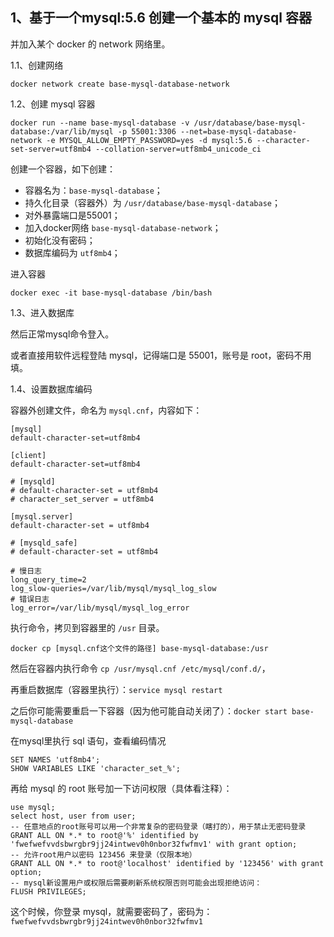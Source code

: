 ## 1、基于一个mysql:5.6 创建一个基本的 mysql 容器

并加入某个 docker 的 network 网络里。

1.1、创建网络

```
docker network create base-mysql-database-network
```

1.2、创建 mysql 容器

```
docker run --name base-mysql-database -v /usr/database/base-mysql-database:/var/lib/mysql -p 55001:3306 --net=base-mysql-database-network -e MYSQL_ALLOW_EMPTY_PASSWORD=yes -d mysql:5.6 --character-set-server=utf8mb4 --collation-server=utf8mb4_unicode_ci
```

创建一个容器，如下创建：

* 容器名为：``base-mysql-database``；
* 持久化目录（容器外）为 ``/usr/database/base-mysql-database``；
* 对外暴露端口是55001；
* 加入docker网络 ``base-mysql-database-network``；
* 初始化没有密码；
* 数据库编码为 ``utf8mb4``；

进入容器

```
docker exec -it base-mysql-database /bin/bash
```

1.3、进入数据库

然后正常mysql命令登入。

或者直接用软件远程登陆 mysql，记得端口是 55001，账号是 root，密码不用填。

1.4、设置数据库编码

容器外创建文件，命名为 ``mysql.cnf``，内容如下：

```
[mysql]
default-character-set=utf8mb4

[client]
default-character-set=utf8mb4

# [mysqld]
# default-character-set = utf8mb4
# character_set_server = utf8mb4

[mysql.server]
default-character-set = utf8mb4

# [mysqld_safe]
# default-character-set = utf8mb4

# 慢日志
long_query_time=2
log_slow-queries=/var/lib/mysql/mysql_log_slow
# 错误日志
log_error=/var/lib/mysql/mysql_log_error
```

执行命令，拷贝到容器里的 ``/usr`` 目录。

```
docker cp [mysql.cnf这个文件的路径] base-mysql-database:/usr
```

然后在容器内执行命令 ``cp /usr/mysql.cnf /etc/mysql/conf.d/``，

再重启数据库（容器里执行）：``service mysql restart``

之后你可能需要重启一下容器（因为他可能自动关闭了）：``docker start base-mysql-database``

在mysql里执行 sql 语句，查看编码情况

```
SET NAMES 'utf8mb4';
SHOW VARIABLES LIKE 'character_set_%';
```

再给 mysql 的 root 账号加一下访问权限（具体看注释）：

```
use mysql;
select host, user from user;
-- 任意地点的root账号可以用一个非常复杂的密码登录（瞎打的），用于禁止无密码登录
GRANT ALL ON *.* to root@'%' identified by 'fwefwefvvdsbwrgbr9jj24intwev0h0nbor32fwfmv1' with grant option;
-- 允许root用户以密码 123456 来登录（仅限本地）
GRANT ALL ON *.* to root@'localhost' identified by '123456' with grant option;
-- mysql新设置用户或权限后需要刷新系统权限否则可能会出现拒绝访问：
FLUSH PRIVILEGES;
```

这个时候，你登录 mysql，就需要密码了，密码为：``fwefwefvvdsbwrgbr9jj24intwev0h0nbor32fwfmv1``

